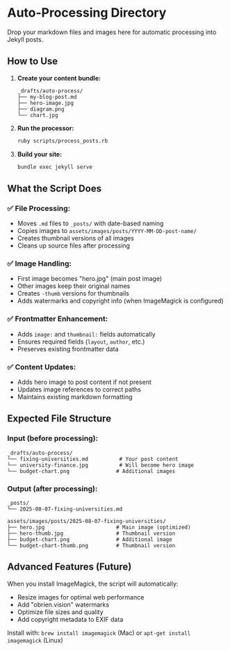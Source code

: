 # Auto-Processing Directory

Drop your markdown files and images here for automatic processing into Jekyll posts.

## How to Use

1. **Create your content bundle:**
   ```
   _drafts/auto-process/
   ├── my-blog-post.md
   ├── hero-image.jpg
   ├── diagram.png
   └── chart.jpg
   ```

2. **Run the processor:**
   ```bash
   ruby scripts/process_posts.rb
   ```

3. **Build your site:**
   ```bash
   bundle exec jekyll serve
   ```

## What the Script Does

### ✅ **File Processing:**
- Moves `.md` files to `_posts/` with date-based naming
- Copies images to `assets/images/posts/YYYY-MM-DD-post-name/`
- Creates thumbnail versions of all images
- Cleans up source files after processing

### ✅ **Image Handling:**
- First image becomes "hero.jpg" (main post image)
- Other images keep their original names
- Creates `-thumb` versions for thumbnails
- Adds watermarks and copyright info (when ImageMagick is configured)

### ✅ **Frontmatter Enhancement:**
- Adds `image:` and `thumbnail:` fields automatically
- Ensures required fields (`layout`, `author`, etc.)
- Preserves existing frontmatter data

### ✅ **Content Updates:**
- Adds hero image to post content if not present
- Updates image references to correct paths
- Maintains existing markdown formatting

## Expected File Structure

### Input (before processing):
```
_drafts/auto-process/
└── fixing-universities.md          # Your post content
└── university-finance.jpg          # Will become hero image
└── budget-chart.png               # Additional images
```

### Output (after processing):
```
_posts/
└── 2025-08-07-fixing-universities.md

assets/images/posts/2025-08-07-fixing-universities/
├── hero.jpg                       # Main image (optimized)
├── hero-thumb.jpg                 # Thumbnail version
├── budget-chart.png               # Additional image
└── budget-chart-thumb.png         # Thumbnail version
```

## Advanced Features (Future)

When you install ImageMagick, the script will automatically:
- Resize images for optimal web performance
- Add "obrien.vision" watermarks
- Optimize file sizes and quality
- Add copyright metadata to EXIF data

Install with: `brew install imagemagick` (Mac) or `apt-get install imagemagick` (Linux)
